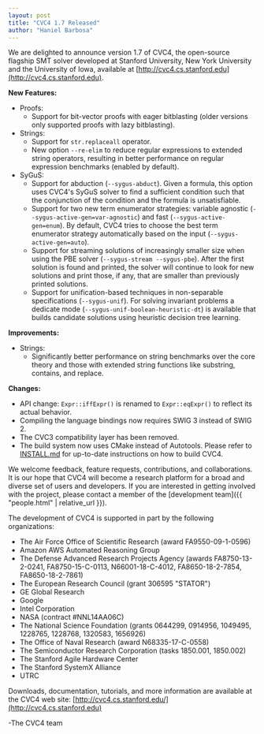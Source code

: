 ```yaml
---
layout: post
title: "CVC4 1.7 Released"
author: "Haniel Barbosa"
---
```


We are delighted to announce version 1.7 of CVC4, the open-source flagship SMT
solver developed at Stanford University, New York University and the University
of Iowa, available at
[http://cvc4.cs.stanford.edu](http://cvc4.cs.stanford.edu).

**New Features:**
- Proofs:
  - Support for bit-vector proofs with eager bitblasting (older versions only
    supported proofs with lazy bitblasting).
- Strings:
  - Support for `str.replaceall` operator.
  - New option `--re-elim` to reduce regular expressions to extended string
    operators, resulting in better performance on regular expression benchmarks
    (enabled by default).
- SyGuS:
  - Support for abduction (`--sygus-abduct`). Given a formula, this option uses
    CVC4's SyGuS solver to find a sufficient condition such that the
    conjunction of the condition and the formula is unsatisfiable.
  - Support for two new term enumerator strategies: variable agnostic
    (`--sygus-active-gen=var-agnostic`) and fast (`--sygus-active-gen=enum`).
    By default, CVC4 tries to choose the best term enumerator strategy
    automatically based on the input (`--sygus-active-gen=auto`).
  - Support for streaming solutions of increasingly smaller size when using the
    PBE solver (`--sygus-stream --sygus-pbe`). After the first solution is
    found and printed, the solver will continue to look for new solutions and
    print those, if any, that are smaller than previously printed solutions.
  - Support for unification-based techniques in non-separable specifications
    (`--sygus-unif`). For solving invariant problems a dedicate mode
    (`--sygus-unif-boolean-heuristic-dt`) is available that builds candidate
    solutions using heuristic decision tree learning.

**Improvements:**
- Strings:
  - Significantly better performance on string benchmarks over the core theory
    and those with extended string functions like substring, contains, and
    replace.

**Changes:**
- API change: `Expr::iffExpr()` is renamed to `Expr::eqExpr()` to reflect its
  actual behavior.
- Compiling the language bindings now requires SWIG 3 instead of SWIG 2.
- The CVC3 compatibility layer has been removed.
- The build system now uses CMake instead of Autotools. Please refer to
  [INSTALL.md](https://github.com/CVC4/CVC4/blob/84da9c0b4825abee124357a2b8e779965a9c7b30/INSTALL.md)
  for up-to-date instructions on how to build CVC4.

We welcome feedback, feature requests, contributions, and collaborations.  It
is our hope that CVC4 will become a research platform for a broad and diverse
set of users and developers.  If you are interested in getting involved with
the project, please contact a member of the [development
team]({{ "people.html" | relative_url }}).

The development of CVC4 is supported in part by the following organizations:
- The Air Force Office of Scientific Research (award FA9550-09-1-0596)
- Amazon AWS Automated Reasoning Group
- The Defense Advanced Research Projects Agency (awards FA8750-13-2-0241,
  FA8750-15-C-0113, N66001-18-C-4012, FA8650-18-2-7854, FA8650-18-2-7861)
- The European Research Council (grant 306595 "STATOR")
- GE Global Research
- Google
- Intel Corporation
- NASA (contract #NNL14AA06C)
- The National Science Foundation (grants 0644299, 0914956, 1049495, 1228765,
  1228768, 1320583, 1656926)
- The Office of Naval Research (award N68335-17-C-0558)
- The Semiconductor Research Corporation (tasks 1850.001, 1850.002)
- The Stanford Agile Hardware Center
- The Stanford SystemX Alliance
- UTRC

Downloads, documentation, tutorials, and more information are available at the
CVC4 web site: [http://cvc4.cs.stanford.edu/](http://cvc4.cs.stanford.edu)

-The CVC4 team
